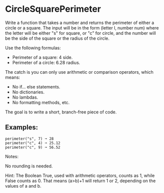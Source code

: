 # CircleSquarePerimeter

Write a function that takes a number and returns the perimeter of either a circle or a square. The input will be in the form (letter l, number num) where the letter will be either "s" for square, or "c" for circle, and the number will be the side of the square or the radius of the circle.

Use the following formulas:

- Perimeter of a square: 4 side.
- Perimeter of a circle: 6.28 radius.

The catch is you can only use arithmetic or comparison operators, which means:

- No if... else statements.
- No dictionaries.
- No lambdas.
- No formatting methods, etc.

The goal is to write a short, branch-free piece of code.

## Examples:

    perimeter("s", 7) ➞ 28
    perimeter("c", 4) ➞ 25.12
    perimeter("c", 9) ➞ 56.52

Notes:

No rounding is needed.

Hint: The Boolean True, used with arithmetic operators, counts as 1, while False counts as 0. That means (a>b)+1 will return 1 or 2, depending on the values of a and b.
